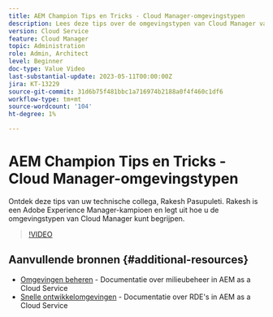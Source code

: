 ```yaml
---
title: AEM Champion Tips en Tricks - Cloud Manager-omgevingstypen
description: Lees deze tips over de omgevingstypen van Cloud Manager van AEM kampioen en expert, Rakesh Pasupuleti.
version: Cloud Service
feature: Cloud Manager
topic: Administration
role: Admin, Architect
level: Beginner
doc-type: Value Video
last-substantial-update: 2023-05-11T00:00:00Z
jira: KT-13229
source-git-commit: 31d6b75f481bbc1a716974b2188a0f4f460c1df6
workflow-type: tm+mt
source-wordcount: '104'
ht-degree: 1%

---
```



# AEM Champion Tips en Tricks - Cloud Manager-omgevingstypen

Ontdek deze tips van uw technische collega, Rakesh Pasupuleti. Rakesh is een Adobe Experience Manager-kampioen en legt uit hoe u de omgevingstypen van Cloud Manager kunt begrijpen.

>[!VIDEO](https://video.tv.adobe.com/v/3419297?quality=12&learn=on)

## Aanvullende bronnen {#additional-resources}

* [Omgevingen beheren](https://experienceleague.adobe.com/docs/experience-manager-cloud-service/content/implementing/using-cloud-manager/manage-environments.html) - Documentatie over milieubeheer in AEM as a Cloud Service
* [Snelle ontwikkelomgevingen](https://experienceleague.adobe.com/docs/experience-manager-cloud-service/content/implementing/developing/rapid-development-environments.html) - Documentatie over RDE&#39;s in AEM as a Cloud Service

